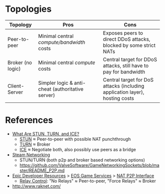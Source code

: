 # Topologies

| Topology          | Pros                                              | Cons                                                                          |
| ------------------| --------------------------------------------------| ------------------------------------------------------------------------------|
| Peer-to-peer      | Minimal central *compute/bandwidth* costs         | Exposes peers to direct DDoS attacks, blocked by some strict NATs             |
| Broker (no logic) | Minimal central *compute* costs                   | Central target for DDoS attacks, still have to pay for bandwidth              |
| Client-Server     | Simpler logic & anti-cheat (authoritative server) | Central target for DoS attacks (including application layer), hosting costs   |

# References

- [What Are STUN, TURN, and ICE?](https://developer.liveswitch.io/liveswitch-server/guides/what-are-stun-turn-and-ice.html)
  - [STUN](https://en.wikipedia.org/wiki/STUN) ≈ Peer-to-peer with possible NAT punchthrough
  - [TURN](https://en.wikipedia.org/wiki/Traversal_Using_Relays_around_NAT) ≈ Broker
  - [ICE](https://en.wikipedia.org/wiki/Interactive_Connectivity_Establishment) ≈ Negotiate both, also possibly use peers as a bridge
- [Steam Networking](https://partner.steamgames.com/doc/features/multiplayer/networking)
  - STUN/TURN (both p2p and broker based networking options)
  - <https://github.com/ValveSoftware/GameNetworkingSockets/blob/master/README_P2P.md>
- [Epic Developer Resources](https://dev.epicgames.com/docs) > [EOS Game Services](https://dev.epicgames.com/docs/game-services) > [NAT P2P Interface](https://dev.epicgames.com/docs/game-services/p-2-p)
  - [Relay Control](https://dev.epicgames.com/docs/game-services/p-2-p#relay-control): "No Relays" ≈ Peer-to-peer, "Force Relays" ≈ Broker
- <http://www.raknet.com/>
